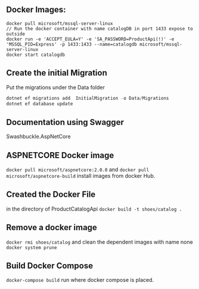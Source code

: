 ## Docker Images:
```docker
docker pull microsoft/mssql-server-linux
// Run the docker container with name catalogDB in port 1433 expose to outside
docker run -e 'ACCEPT_EULA=Y' -e 'SA_PASSWORD=ProductApi(!)' -e 'MSSQL_PID=Express' -p 1433:1433 --name=catalogdb microsoft/mssql-server-linux
docker start catalogdb
```

## Create the initial Migration
Put the migrations under the Data folder
```csharp
dotnet ef migrations add  InitialMigration -o Data/Migrations
dotnet ef database update
```

## Documentation using Swagger
Swashbuckle.AspNetCore

## ASPNETCORE Docker image
`docker pull microsoft/aspnetcore:2.0.0` and `docker pull microsoft/aspnetcore-build` install images from docker Hub.

## Created the Docker File
in the directory of ProductCatalogApi `docker build -t shoes/catalog .`

## Remove a docker image
`docker rmi shoes/catalog` and clean the dependent images with name none `docker system prune`

## Build Docker Compose
`docker-compose build` run where docker compose is placed.